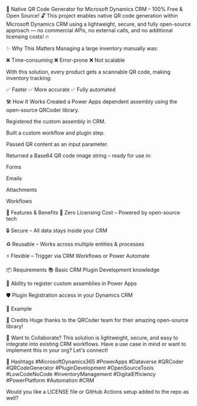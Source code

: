 🚀 Native QR Code Generator for Microsoft Dynamics CRM – 100% Free & Open Source! 🔓
This project enables native QR code generation within Microsoft Dynamics CRM using a lightweight, secure, and fully open-source approach — no commercial APIs, no external calls, and no additional licensing costs! 🔥

✨ Why This Matters
Managing a large inventory manually was:

❌ Time-consuming
❌ Error-prone
❌ Not scalable

With this solution, every product gets a scannable QR code, making inventory tracking:

✅ Faster
✅ More accurate
✅ Fully automated

🛠️ How It Works
Created a Power Apps dependent assembly using the open-source QRCoder library.

Registered the custom assembly in CRM.

Built a custom workflow and plugin step.

Passed QR content as an input parameter.

Returned a Base64 QR code image string – ready for use in:

Forms

Emails

Attachments

Workflows

🎁 Features & Benefits
💸 Zero Licensing Cost – Powered by open-source tech

🔒 Secure – All data stays inside your CRM

♻️ Reusable – Works across multiple entities & processes

⚡ Flexible – Trigger via CRM Workflows or Power Automate

📦 Requirements
📚 Basic CRM Plugin Development knowledge

🧩 Ability to register custom assemblies in Power Apps

🛡️ Plugin Registration access in your Dynamics CRM

📸 Example

🙌 Credits
Huge thanks to the QRCoder team for their amazing open-source library!

🤝 Want to Collaborate?
This solution is lightweight, secure, and easy to integrate into existing CRM workflows.
Have a use case in mind or want to implement this in your org? Let's connect!

📌 Hashtags
#MicrosoftDynamics365 #PowerApps #Dataverse #QRCoder #QRCodeGenerator
#PluginDevelopment #OpenSourceTools #LowCodeNoCode #InventoryManagement
#DigitalEfficiency #PowerPlatform #Automation #CRM

Would you like a LICENSE file or GitHub Actions setup added to the repo as well?